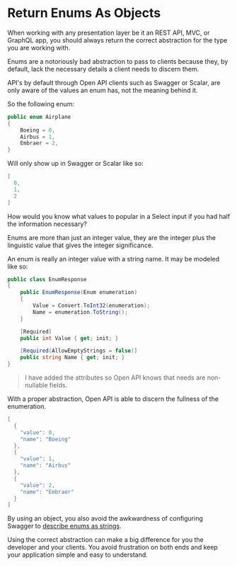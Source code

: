# Return Enums As Objects

When working with any presentation layer be it an REST API, MVC, or GraphQL app, you should always return the correct abstraction for the type you are working with.

Enums are a notoriously bad abstraction to pass to clients because they, by default, lack the necessary details a client needs to discern them.

API's by default through Open API clients such as Swagger or Scalar, are only aware of the values an enum has, not the meaning behind it.

So the following enum:

```csharp
public enum Airplane
{
    Boeing = 0,
    Airbus = 1,
    Embraer = 2,
}
```

Will only show up in Swagger or Scalar like so:

```csharp
[
  0,
  1,
  2
]
```

How would you know what values to popular in a Select input if you had half the information necessary?

Enums are more than just an integer value, they are the integer plus the linguistic value that gives the integer significance.

An enum is really an integer value with a string name. It may be modeled like so:

```csharp
public class EnumResponse
{
    public EnumResponse(Enum enumeration)
    {
        Value = Convert.ToInt32(enumeration);
        Name = enumeration.ToString();
    }

    [Required]
    public int Value { get; init; }

    [Required(AllowEmptyStrings = false)]
    public string Name { get; init; }
}
```

> I have added the attributes so Open API knows that needs are non-nullable fields.

With a proper abstraction, Open API is able to discern the fullness of the enumeration.

```csharp
[
  {
    "value": 0,
    "name": "Boeing"
  },
  {
    "value": 1,
    "name": "Airbus"
  },
  {
    "value": 2,
    "name": "Embraer"
  }
]
```

By using an object, you also avoid the awkwardness of configuring Swagger to [describe enums as strings](https://swagger.io/docs/specification/v2_0/enums/).

Using the correct abstraction can make a big difference for you the developer and your clients. You avoid frustration on both ends and keep your application simple and easy to understand.
